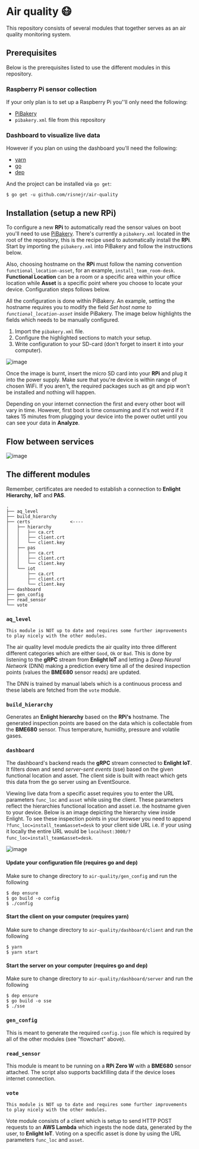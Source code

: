 # Air quality 😷
This repository consists of several modules that together serves as an air quality monitoring system.

## Prerequisites
Below is the prerequisites listed to use the different modules in this repository.

### Raspberry Pi sensor collection
If your only plan is to set up a Raspberry Pi you''ll only need the following:
*   [PiBakery](http://www.pibakery.org/)
*   `pibakery.xml` file from this repository
### Dashboard to visualize live data
However if you plan on using the dashboard you'll need the following:
*   [yarn](https://yarnpkg.com/en/)
*   [go](https://golang.org/)
*   [dep](https://github.com/golang/dep)

And the project can be installed via `go get`:
```
$ go get -u github.com/risnejr/air-quality
```

## Installation (setup a new **RPi**)
To configure a new **RPi** to automatically read the sensor values on boot you'll need to use [PiBakery](http://www.pibakery.org/). There's currently a `pibakery.xml` located in the root of the repository, this is the recipe used to automatically install the **RPi**. Start by importing the `pibakery.xml` into PiBakery and follow the instructions below. 

Also, choosing hostname on the **RPi** must follow the naming convention `functional_location-asset`, for an example, `install_team_room-desk`. **Functional Location** can be a room or a specific area within your office location while **Asset** is a specific point where you choose to locate your device. Configuration steps follows below.

All the configuration is done within PiBakery. An example, setting the hostname requires you to modify the field *Set host name to `functional_location-asset`* inside PiBakery. The image below highlights the fields which needs to be manually configured.

1.  Import the `pibakery.xml` file.
2.  Configure the highlighted sections to match your setup.
3.  Write configuration to your SD-card (don't forget to insert it into your computer).

![image](https://user-images.githubusercontent.com/16987380/44849251-d1662800-ac59-11e8-9ceb-6b2c91f5ebd9.png)

Once the image is burnt, insert the micro SD card into your **RPi** and plug it into the power supply. Make sure that you're device is within range of chosen WiFi. If you aren't, the required packages such as git and pip won't be installed and nothing will happen. 

Depending on your internet connection the first and every other boot will vary in time. However, first boot is time consuming and it's not weird if it takes 15 minutes from plugging your device into the power outlet until you can see your data in **Analyze**.

## Flow between services

![image](https://user-images.githubusercontent.com/16987380/44774916-a8b83280-ab74-11e8-93f0-cfcbc296805d.png)

## The different modules
Remember, certificates are needed to establish a connection to **Enlight Hierarchy**, **IoT** and **PAS**.

```
.
├── aq_level
├── build_hierarchy
├── certs               <----
│   ├── hierarchy
│   │   ├── ca.crt
│   │   ├── client.crt
│   │   └── client.key
│   ├── pas
│   │   ├── ca.crt
│   │   ├── client.crt
│   │   └── client.key
│   └── iot
│       ├── ca.crt
│       ├── client.crt
│       └── client.key
├── dashboard
├── gen_config
├── read_sensor
└── vote
```
### `aq_level`
```
This module is NOT up to date and requires some further improvements to play nicely with the other modules.
```

The air quality level module predicts the air quality into three different different categories which are either `Good`, `Ok` or `Bad`. This is done by listening to the **gRPC** stream from **Enlight IoT** and letting a *Deep Neural Network* (DNN) making a prediction every time all of the desired inspection points (values the **BME680** sensor reads) are updated.

The DNN is trained by manual labels which is a continuous process and these labels are fetched from the `vote` module.

### `build_hierarchy`
Generates an **Enlight hierarchy** based on the **RPi's** hostname. The generated inspection points are based on the data which is collectable from the **BME680** sensor. Thus temperature, humidity, pressure and volatile gases.  

### `dashboard`
The dashboard's backend reads the **gRPC** stream connected to **Enlight IoT**. It filters down and send *server-sent events* (sse) based on the given functional location and asset. The client side is built with react which gets this data from the go server using an EventSource.

Viewing live data from a specific asset requires you to enter the URL parameters `func_loc` and `asset` while using the client. These parameters reflect the hierarchies functional location and asset i.e. the hostname given to your device. Below is an image depicting the hierarchy view inside Enlight. To see these inspection points in your browser you need to append `?func_loc=install_team&asset=desk` to your client side URL i.e. if your using it locally the entire URL would be `localhost:3000/?func_loc=install_team&asset=desk`.

![image](https://user-images.githubusercontent.com/16987380/44843289-4466a300-ac48-11e8-83e7-e1f7e56ff608.png)

#### Update your configuration file (requires go and dep)
Make sure to change directory to `air-quality/gen_config` and run the following
```
$ dep ensure
$ go build -o config
$ ./config
```

#### Start the client on your computer (requires yarn)
Make sure to change directory to `air-quality/dashboard/client` and run the following
```
$ yarn
$ yarn start
```
#### Start the server on your computer (requires go and dep)
Make sure to change directory to `air-quality/dashboard/server` and run the following
```
$ dep ensure
$ go build -o sse
$ ./sse
```
### `gen_config`
This is meant to generate the required `config.json` file which is required by all of the other modules (see "flowchart" above).

### `read_sensor`
This module is meant to be running on a **RPi Zero W** with a **BME680** sensor attached. The script also supports backfilling data if the device loses internet connection.

### `vote`
```
This module is NOT up to date and requires some further improvements to play nicely with the other modules.
```

Vote module consists of a client which is setup to send HTTP POST requests to an **AWS Lambda** which ingests the node data, generated by the user, to **Enlight IoT**. Voting on a specific asset is done by using the URL parameters `func_loc` and `asset`.
